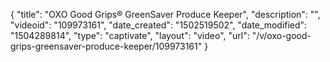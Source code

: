 {
    "title": "OXO Good Grips&reg; GreenSaver Produce Keeper",
    "description": "",
    "videoid": "109973161",
    "date_created": "1502519502",
    "date_modified": "1504289814",
    "type": "captivate",
    "layout": "video",
    "url": "\/v\/oxo-good-grips-greensaver-produce-keeper\/109973161"
}